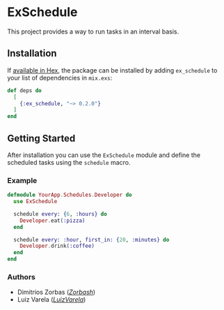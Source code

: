 # ExSchedule

This project provides a way to run tasks in an interval basis.

## Installation

If [available in Hex](https://hex.pm/docs/publish), the package can be installed
by adding `ex_schedule` to your list of dependencies in `mix.exs`:

```elixir
def deps do
  [
    {:ex_schedule, "~> 0.2.0"}
  ]
end
```

## Getting Started

After installation you can use the `ExSchedule` module and define the scheduled tasks using the `schedule` macro.

### Example

```elixir
defmodule YourApp.Schedules.Developer do
  use ExSchedule

  schedule every: {6, :hours} do
    Developer.eat(:pizza)
  end

  schedule every: :hour, first_in: {20, :minutes} do
    Developer.drink(:coffee)
  end
end
```

### Authors

- Dimitrios Zorbas (*[Zorbash](https://github.com/Zorbash)*)
- Luiz Varela (*[LuizVarela](https://github.com/Luizvarela)*)
